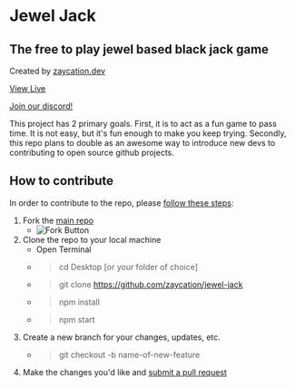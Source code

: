 # Jewel Jack

## The free to play jewel based black jack game

Created by [zaycation.dev](https://zaycation.dev)

[View Live](https://jewel-jack.netlify.app)

[Join our discord!](https://discord.gg/PFxWBe4)

This project has 2 primary goals. First, it is to act as a fun game to pass time. It is not easy, but it's fun enough to make you keep trying. Secondly, this repo plans to double as an awesome way to introduce new devs to contributing to open source github projects.

## How to contribute

In order to contribute to the repo, please [follow these steps](https://codeburst.io/a-step-by-step-guide-to-making-your-first-github-contribution-5302260a2940):

1. Fork the [main repo](https://github.com/zaycation/jewel-jack)
   - ![Fork Button](https://i.imgur.com/iMvZZTx.png)
2. Clone the repo to your local machine
   - Open Terminal
   - > cd Desktop [or your folder of choice]
   - > git clone https://github.com/zaycation/jewel-jack
   - > npm install
   - > npm start
3. Create a new branch for your changes, updates, etc.
   - > git checkout -b name-of-new-feature
4. Make the changes you'd like and [submit a pull request](https://opensource.com/article/19/7/create-pull-request-github)
